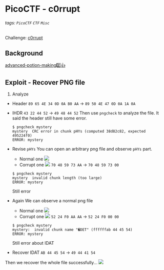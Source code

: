 # PicoCTF - c0rrupt
###### tags: `PicoCTF` `CTF` `Misc`
Challenge: [c0rrupt](https://play.picoctf.org/practice/challenge/53?category=4&page=3)

## Background
[advanced-potion-making:two::+1:](/uwox6r5hQ6St_8G-4mv1_g)

## Exploit - Recover PNG file
1. Analyze
* Header
`89 65 4E 34 0D 0A B0 AA`
$\to$
`89 50 4E 47 0D 0A 1A 0A`
* IHDR
`43 22 44 52`
$\to$
`49 48 44 52`
Then use `pngcheck` to analyze the file. It said the header still have some error.
    ```bash!
    $ pngcheck mystery
    mystery  CRC error in chunk pHYs (computed 38d82c82, expected 495224f0)
    ERROR: mystery
    ```
* Revise `pHYs`
You can open an arbitrary png file and observe `pHYs` part.
    * Normal one
    ![](https://i.imgur.com/tyAfklr.png)
    * Corrupt one
    ![](https://i.imgur.com/YodQp0O.png)
`70 48 59 73 AA`
$\to$
`70 48 59 73 00`

    ```bash!
    $ pngcheck mystery
    mystery  invalid chunk length (too large)
    ERROR: mystery
    ```
    Still error

* Again
We can observe a normal png file
    * Normal one
    ![](https://i.imgur.com/vNAVQu8.png)
    * Corrupt one
    ![](https://i.imgur.com/EM5DLGx.png)
`52 24 F0 AA AA`
$\to$
`52 24 F0 00 00`
    ```bash!
    $ pngcheck mystery
    mystery:  invalid chunk name "�DET" (ffffffab 44 45 54)
    ERROR: mystery
    ```
    Still error about IDAT
* Recover IDAT
`AB 44 45 54`
$\to$
`49 44 41 54`

Then we recover the whole file successfully...
![](https://i.imgur.com/zbBzmc5.png)